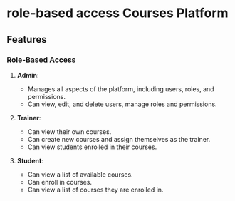 # role-based access Courses Platform

## Features

### Role-Based Access

1. **Admin**: 
   - Manages all aspects of the platform, including users, roles, and permissions.
   - Can view, edit, and delete users, manage roles and permissions.

2. **Trainer**:
   - Can view their own courses.
   - Can create new courses and assign themselves as the trainer.
   - Can view students enrolled in their courses. 

3. **Student**:
   - Can view a list of available courses.
   - Can enroll in courses.
   - Can view a list of courses they are enrolled in.



